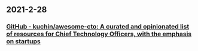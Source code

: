 
## 2021-2-28

### [GitHub - kuchin/awesome-cto: A curated and opinionated list of resources for Chief Technology Officers, with the emphasis on startups](https://github.com/kuchin/awesome-cto)